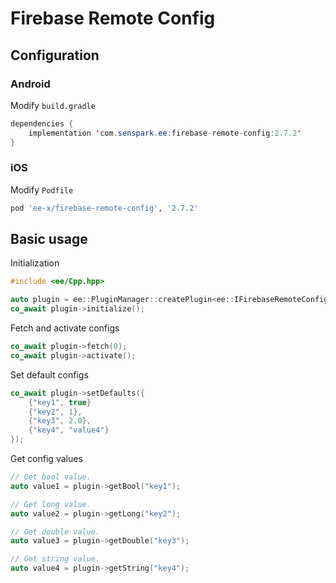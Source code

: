 # Firebase Remote Config
## Configuration
### Android
Modify `build.gradle`
```java
dependencies {
    implementation 'com.senspark.ee:firebase-remote-config:2.7.2'
}
```

### iOS
Modify `Podfile`
```ruby
pod 'ee-x/firebase-remote-config', '2.7.2'
```

## Basic usage
Initialization
```cpp
#include <ee/Cpp.hpp>

auto plugin = ee::PluginManager::createPlugin<ee::IFirebaseRemoteConfig>();
co_await plugin->initialize();
```

Fetch and activate configs
```cpp
co_await plugin->fetch(0);
co_await plugin->activate();
```

Set default configs
```cpp
co_await plugin->setDefaults({
    {"key1", true}
    {"key2", 1},
    {"key3", 2.0},
    {"key4", "value4"}
});
```

Get config values
```cpp
// Get bool value.
auto value1 = plugin->getBool("key1");

// Get long value.
auto value2 = plugin->getLong("key2");

// Get double value.
auto value3 = plugin->getDouble("key3");

// Get string value.
auto value4 = plugin->getString("key4");
```